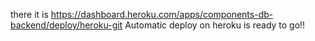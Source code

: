 there it is https://dashboard.heroku.com/apps/components-db-backend/deploy/heroku-git
Automatic deploy on heroku is ready to go!!
